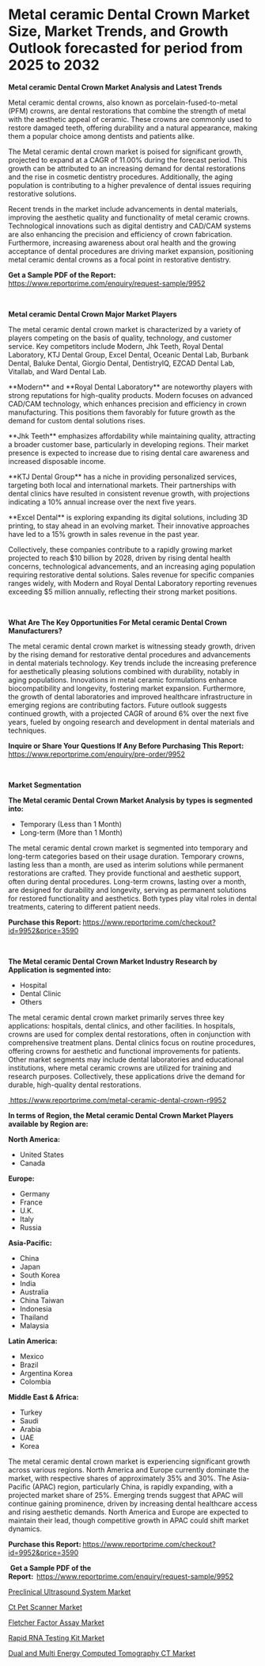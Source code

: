 <p><h1>Metal ceramic Dental Crown Market Size, Market Trends, and Growth Outlook forecasted for period from 2025 to 2032</h1></p><p><strong>Metal ceramic Dental Crown Market Analysis and Latest Trends</strong></p>
<p><p>Metal ceramic dental crowns, also known as porcelain-fused-to-metal (PFM) crowns, are dental restorations that combine the strength of metal with the aesthetic appeal of ceramic. These crowns are commonly used to restore damaged teeth, offering durability and a natural appearance, making them a popular choice among dentists and patients alike.</p><p>The Metal ceramic dental crown market is poised for significant growth, projected to expand at a CAGR of 11.00% during the forecast period. This growth can be attributed to an increasing demand for dental restorations and the rise in cosmetic dentistry procedures. Additionally, the aging population is contributing to a higher prevalence of dental issues requiring restorative solutions.</p><p>Recent trends in the market include advancements in dental materials, improving the aesthetic quality and functionality of metal ceramic crowns. Technological innovations such as digital dentistry and CAD/CAM systems are also enhancing the precision and efficiency of crown fabrication. Furthermore, increasing awareness about oral health and the growing acceptance of dental procedures are driving market expansion, positioning metal ceramic dental crowns as a focal point in restorative dentistry.</p></p>
<p><strong>Get a Sample PDF of the Report:&nbsp;</strong> <a href="https://www.reportprime.com/enquiry/request-sample/9952?utm_campaign=103&utm_medium=2&utm_source=Github&utm_content=ia&utm_term=20032025&utm_id=metal-ceramic-dental-crown">https://www.reportprime.com/enquiry/request-sample/9952</a></p>
<p>&nbsp;</p>
<p><strong>Metal ceramic Dental Crown Major Market Players</strong></p>
<p><p>The metal ceramic dental crown market is characterized by a variety of players competing on the basis of quality, technology, and customer service. Key competitors include Modern, Jhk Teeth, Royal Dental Laboratory, KTJ Dental Group, Excel Dental, Oceanic Dental Lab, Burbank Dental, Baluke Dental, Giorgio Dental, DentistryIQ, EZCAD Dental Lab, Vitallab, and Ward Dental Lab.</p><p>**Modern** and **Royal Dental Laboratory** are noteworthy players with strong reputations for high-quality products. Modern focuses on advanced CAD/CAM technology, which enhances precision and efficiency in crown manufacturing. This positions them favorably for future growth as the demand for custom dental solutions rises. </p><p>**Jhk Teeth** emphasizes affordability while maintaining quality, attracting a broader customer base, particularly in developing regions. Their market presence is expected to increase due to rising dental care awareness and increased disposable income.</p><p>**KTJ Dental Group** has a niche in providing personalized services, targeting both local and international markets. Their partnerships with dental clinics have resulted in consistent revenue growth, with projections indicating a 10% annual increase over the next five years.</p><p>**Excel Dental** is exploring expanding its digital solutions, including 3D printing, to stay ahead in an evolving market. Their innovative approaches have led to a 15% growth in sales revenue in the past year.</p><p>Collectively, these companies contribute to a rapidly growing market projected to reach $10 billion by 2028, driven by rising dental health concerns, technological advancements, and an increasing aging population requiring restorative dental solutions. Sales revenue for specific companies ranges widely, with Modern and Royal Dental Laboratory reporting revenues exceeding $5 million annually, reflecting their strong market positions.</p></p>
<p>&nbsp;</p>
<p><strong>What Are The Key Opportunities For Metal ceramic Dental Crown Manufacturers?</strong></p>
<p><p>The metal ceramic dental crown market is witnessing steady growth, driven by the rising demand for restorative dental procedures and advancements in dental materials technology. Key trends include the increasing preference for aesthetically pleasing solutions combined with durability, notably in aging populations. Innovations in metal ceramic formulations enhance biocompatibility and longevity, fostering market expansion. Furthermore, the growth of dental laboratories and improved healthcare infrastructure in emerging regions are contributing factors. Future outlook suggests continued growth, with a projected CAGR of around 6% over the next five years, fueled by ongoing research and development in dental materials and techniques.</p></p>
<p><strong>Inquire or Share Your Questions If Any Before Purchasing This Report:</strong> <a href="https://www.reportprime.com/enquiry/pre-order/9952?utm_campaign=103&utm_medium=2&utm_source=Github&utm_content=ia&utm_term=20032025&utm_id=metal-ceramic-dental-crown">https://www.reportprime.com/enquiry/pre-order/9952</a></p>
<p>&nbsp;</p>
<p><strong>Market Segmentation</strong></p>
<p><strong>The Metal ceramic Dental Crown Market Analysis by types is segmented into:</strong></p>
<p><ul><li>Temporary (Less than 1 Month)</li><li>Long-term (More than 1 Month)</li></ul></p>
<p><p>The metal ceramic dental crown market is segmented into temporary and long-term categories based on their usage duration. Temporary crowns, lasting less than a month, are used as interim solutions while permanent restorations are crafted. They provide functional and aesthetic support, often during dental procedures. Long-term crowns, lasting over a month, are designed for durability and longevity, serving as permanent solutions for restored functionality and aesthetics. Both types play vital roles in dental treatments, catering to different patient needs.</p></p>
<p><strong>Purchase this Report:&nbsp;</strong><a href="https://www.reportprime.com/checkout?id=9952&price=3590&utm_campaign=103&utm_medium=2&utm_source=Github&utm_content=ia&utm_term=20032025&utm_id=metal-ceramic-dental-crown">https://www.reportprime.com/checkout?id=9952&price=3590</a></p>
<p>&nbsp;</p>
<p><strong>The Metal ceramic Dental Crown Market Industry Research by Application is segmented into:</strong></p>
<p><ul><li>Hospital</li><li>Dental Clinic</li><li>Others</li></ul></p>
<p><p>The metal ceramic dental crown market primarily serves three key applications: hospitals, dental clinics, and other facilities. In hospitals, crowns are used for complex dental restorations, often in conjunction with comprehensive treatment plans. Dental clinics focus on routine procedures, offering crowns for aesthetic and functional improvements for patients. Other market segments may include dental laboratories and educational institutions, where metal ceramic crowns are utilized for training and research purposes. Collectively, these applications drive the demand for durable, high-quality dental restorations.</p></p>
<p><a href="https://www.reportprime.com/metal-ceramic-dental-crown-r9952?utm_campaign=103&utm_medium=2&utm_source=Github&utm_content=ia&utm_term=20032025&utm_id=metal-ceramic-dental-crown">&nbsp;https://www.reportprime.com/metal-ceramic-dental-crown-r9952</a></p>
<p><strong>In terms of Region, the Metal ceramic Dental Crown Market Players available by Region are:</strong></p>
<p>
    <p> <strong> North America: </strong>
        <ul>
            <li>United States</li>
            <li>Canada</li>
        </ul>
        </p> 
    <p> <strong> Europe: </strong>
        <ul>
            <li>Germany</li>
            <li>France</li>
            <li>U.K.</li>
            <li>Italy</li>
            <li>Russia</li>
        </ul>
        </p> 
    <p> <strong> Asia-Pacific: </strong>
        <ul>
            <li>China</li>
            <li>Japan</li>
            <li>South Korea</li>
            <li>India</li>
            <li>Australia</li>
            <li>China Taiwan</li>
            <li>Indonesia</li>
            <li>Thailand</li>
            <li>Malaysia</li>
        </ul>
        </p> 
    <p> <strong> Latin America: </strong>
        <ul>
            <li>Mexico</li>
            <li>Brazil</li>
            <li>Argentina Korea</li>
            <li>Colombia</li>
        </ul>
        </p> 
    <p> <strong> Middle East & Africa: </strong>
        <ul>
            <li>Turkey</li>
            <li>Saudi</li>
            <li>Arabia</li>
            <li>UAE</li>
            <li>Korea</li>
        </ul>
    </p>
    </p>
<p><p>The metal ceramic dental crown market is experiencing significant growth across various regions. North America and Europe currently dominate the market, with respective shares of approximately 35% and 30%. The Asia-Pacific (APAC) region, particularly China, is rapidly expanding, with a projected market share of 25%. Emerging trends suggest that APAC will continue gaining prominence, driven by increasing dental healthcare access and rising aesthetic demands. North America and Europe are expected to maintain their lead, though competitive growth in APAC could shift market dynamics.</p></p>
<p><strong>Purchase this Report: </strong><a href="https://www.reportprime.com/checkout?id=9952&price=3590&utm_campaign=103&utm_medium=2&utm_source=Github&utm_content=ia&utm_term=20032025&utm_id=metal-ceramic-dental-crown">https://www.reportprime.com/checkout?id=9952&price=3590</a></p>
<p>&nbsp;<strong>Get a Sample PDF of the Report:&nbsp;&nbsp;</strong><a href="https://www.reportprime.com/enquiry/request-sample/9952?utm_campaign=103&utm_medium=2&utm_source=Github&utm_content=ia&utm_term=20032025&utm_id=metal-ceramic-dental-crown">https://www.reportprime.com/enquiry/request-sample/9952</a></p>
<p><strong></strong></p>
<p><p><a href="https://github.com/sulvantomppa/Market-Research-Report-List-1/blob/main/preclinical-ultrasound-system-market.md?utm_campaign=103&utm_medium=2&utm_source=Github&utm_content=ia&utm_term=20032025&utm_id=metal-ceramic-dental-crown">Preclinical Ultrasound System Market</a></p><p><a href="https://github.com/stunzkocotpv/Market-Research-Report-List-1/blob/main/ct-pet-scanner-market.md?utm_campaign=103&utm_medium=2&utm_source=Github&utm_content=ia&utm_term=20032025&utm_id=metal-ceramic-dental-crown">Ct Pet Scanner Market</a></p><p><a href="https://github.com/trenkkwasek84/Market-Research-Report-List-1/blob/main/fletcher-factor-assay-market.md?utm_campaign=103&utm_medium=2&utm_source=Github&utm_content=ia&utm_term=20032025&utm_id=metal-ceramic-dental-crown">Fletcher Factor Assay Market</a></p><p><a href="https://github.com/iwanesucices/Market-Research-Report-List-1/blob/main/rapid-rna-testing-kit-market.md?utm_campaign=103&utm_medium=2&utm_source=Github&utm_content=ia&utm_term=20032025&utm_id=metal-ceramic-dental-crown">Rapid RNA Testing Kit Market</a></p><p><a href="https://github.com/snapetylerho/Market-Research-Report-List-1/blob/main/dual-and-multi-energy-computed-tomography-ct-market.md?utm_campaign=103&utm_medium=2&utm_source=Github&utm_content=ia&utm_term=20032025&utm_id=metal-ceramic-dental-crown">Dual and Multi Energy Computed Tomography CT Market</a></p></p>